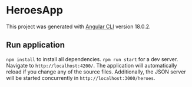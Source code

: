 # HeroesApp

This project was generated with [Angular CLI](https://github.com/angular/angular-cli) version 18.0.2.

## Run application

`npm install` to install all dependencies.
`rpm run start` for a dev server. Navigate to `http://localhost:4200/`. The application will automatically reload if you change any of the source files. Additionally, the JSON server will be started concurrently in `http://localhost:3000/heroes`.
